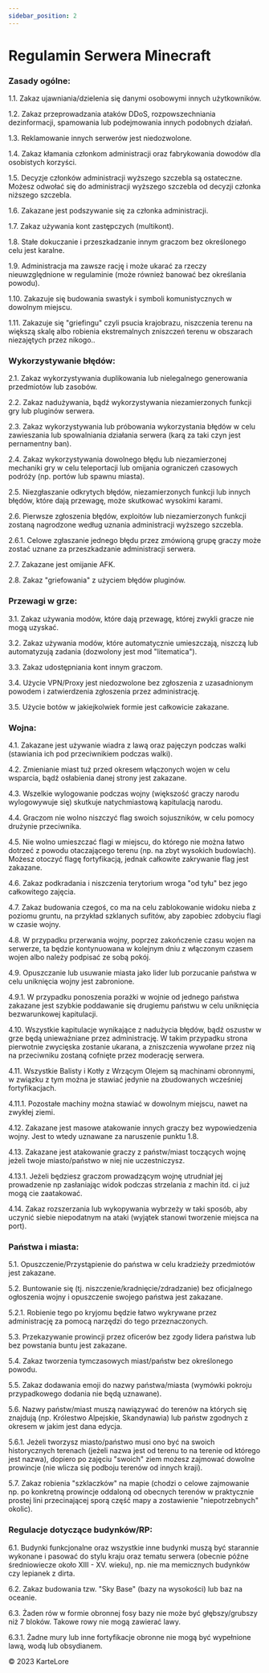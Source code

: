 ```yaml
---
sidebar_position: 2
---
```


# Regulamin Serwera Minecraft

### Zasady ogólne:
1.1. Zakaz ujawniania/dzielenia się danymi osobowymi innych użytkowników.

1.2. Zakaz przeprowadzania ataków DDoS, rozpowszechniania dezinformacji, spamowania lub podejmowania innych podobnych działań.

1.3. Reklamowanie innych serwerów jest niedozwolone.

1.4. Zakaz kłamania członkom administracji oraz fabrykowania dowodów dla osobistych korzyści.

1.5. Decyzje członków administracji wyższego szczebla są ostateczne. Możesz odwołać się do administracji wyższego szczebla od decyzji członka niższego szczebla.

1.6. Zakazane jest podszywanie się za członka administracji.

1.7. Zakaz używania kont zastępczych (multikont).

1.8. Stałe dokuczanie i przeszkadzanie innym graczom bez określonego celu jest karalne.

1.9. Administracja ma zawsze rację i może ukarać za rzeczy nieuwzględnione w regulaminie (może również banować bez określania powodu).

1.10. Zakazuje się budowania swastyk i symboli komunistycznych w dowolnym miejscu.

1.11. Zakazuje się "griefingu" czyli psucia krajobrazu, niszczenia terenu na większą skalę albo robienia ekstremalnych zniszczeń terenu w obszarach niezajętych przez nikogo..

### Wykorzystywanie błędów:
2.1. Zakaz wykorzystywania duplikowania lub nielegalnego generowania przedmiotów lub zasobów.

2.2. Zakaz nadużywania, bądź wykorzystywania niezamierzonych funkcji gry lub pluginów serwera.

2.3. Zakaz wykorzystywania lub próbowania wykorzystania błędów w celu zawieszania lub spowalniania działania serwera (karą za taki czyn jest pernamentny ban).

2.4. Zakaz wykorzystywania dowolnego błędu lub niezamierzonej mechaniki gry w celu teleportacji lub omijania ograniczeń czasowych podróży (np. portów lub spawnu miasta).

2.5. Niezgłaszanie odkrytych błędów, niezamierzonych funkcji lub innych błędów, które dają przewagę, może skutkować wysokimi karami.

2.6. Pierwsze zgłoszenia błędów, exploitów lub niezamierzonych funkcji zostaną nagrodzone według uznania administracji wyższego szczebla.

2.6.1. Celowe zgłaszanie jednego błędu przez zmówioną grupę graczy może zostać uznane za przeszkadzanie administracji serwera.

2.7. Zakazane jest omijanie AFK.

2.8. Zakaz "griefowania" z użyciem błędów pluginów.

### Przewagi w grze:
3.1. Zakaz używania modów, które dają przewagę, której zwykli gracze nie mogą uzyskać.

3.2. Zakaz używania modów, które automatycznie umieszczają, niszczą lub automatyzują zadania (dozwolony jest mod "litematica").

3.3. Zakaz udostępniania kont innym graczom.

3.4. Użycie VPN/Proxy jest niedozwolone bez zgłoszenia z uzasadnionym powodem i zatwierdzenia zgłoszenia przez administrację.

3.5. Użycie botów w jakiejkolwiek formie jest całkowicie zakazane.

### Wojna:
4.1. Zakazane jest używanie wiadra z lawą oraz pajęczyn podczas walki (stawiania ich pod przeciwnikiem podczas walki).

4.2. Zmienianie miast tuż przed okresem włączonych wojen w celu wsparcia, bądź osłabienia danej strony jest zakazane.

4.3. Wszelkie wylogowanie podczas wojny (większość graczy narodu wylogowywuje się) skutkuje natychmiastową kapitulacją narodu.

4.4. Graczom nie wolno niszczyć flag swoich sojuszników, w celu pomocy drużynie przeciwnika.

4.5. Nie wolno umieszczać flagi w miejscu, do którego nie można łatwo dotrzeć z powodu otaczającego terenu (np. na zbyt wysokich budowlach). Możesz otoczyć flagę fortyfikacją, jednak całkowite zakrywanie flag jest zakazane.

4.6. Zakaz podkradania i niszczenia terytorium wroga "od tyłu" bez jego całkowitego zajęcia.

4.7. Zakaz budowania czegoś, co ma na celu zablokowanie widoku nieba z poziomu gruntu, na przykład szklanych sufitów, aby zapobiec zdobyciu flagi w czasie wojny.

4.8. W przypadku przerwania wojny, poprzez zakończenie czasu wojen na serwerze, ta będzie kontynuowana w kolejnym dniu z włączonym czasem wojen albo należy podpisać ze sobą pokój.

4.9. Opuszczanie lub usuwanie miasta jako lider lub porzucanie państwa w celu uniknięcia wojny jest zabronione.

4.9.1. W przypadku ponoszenia porażki w wojnie od jednego państwa zakazane jest szybkie poddawanie się drugiemu państwu w celu uniknięcia bezwarunkowej kapitulacji.

4.10. Wszystkie kapitulacje wynikające z nadużycia błędów, bądź oszustw w grze będą unieważniane przez administrację. W takim przypadku strona pierwotnie zwycięska zostanie ukarana, a zniszczenia wywołane przez nią na przeciwniku zostaną cofnięte przez moderację serwera.

4.11. Wszystkie Balisty i Kotły z Wrzącym Olejem są machinami obronnymi, w związku z tym można je stawiać jedynie na zbudowanych wcześniej fortyfikacjach.

4.11.1. Pozostałe machiny można stawiać w dowolnym miejscu, nawet na zwykłej ziemi.

4.12. Zakazane jest masowe atakowanie innych graczy bez wypowiedzenia wojny. Jest to wtedy uznawane za naruszenie punktu 1.8.

4.13. Zakazane jest atakowanie graczy z państw/miast toczących wojnę jeżeli twoje miasto/państwo w niej nie uczestniczysz.

4.13.1. Jeżeli będziesz graczom prowadzącym wojnę utrudniał jej prowadzenie np zasłaniając widok podczas strzelania z machin itd. ci już mogą cie zaatakować.

4.14. Zakaz rozszerzania lub wykopywania wybrzeży w taki sposób, aby uczynić siebie niepodatnym na ataki (wyjątek stanowi tworzenie miejsca na port).

### Państwa i miasta:

5.1. Opuszczenie/Przystąpienie do państwa w celu kradzieży przedmiotów jest zakazane.

5.2. Buntowanie się (tj. niszczenie/kradnięcie/zdradzanie) bez oficjalnego ogłoszenia wojny i opuszczenie swojego państwa jest zakazane.

5.2.1. Robienie tego po kryjomu będzie łatwo wykrywane przez administrację za pomocą narzędzi do tego przeznaczonych.

5.3. Przekazywanie prowincji przez oficerów bez zgody lidera państwa lub bez powstania buntu jest zakazane.

5.4. Zakaz tworzenia tymczasowych miast/państw bez określonego powodu.

5.5. Zakaz dodawania emoji do nazwy państwa/miasta (wymówki pokroju przypadkowego dodania nie będą uznawane).

5.6. Nazwy państw/miast muszą nawiązywać do terenów na których się znajdują (np. Królestwo Alpejskie, Skandynawia) lub państw zgodnych z okresem w jakim jest dana edycja.

5.6.1. Jeżeli tworzysz miasto/państwo musi ono być na swoich historycznych terenach (jeżeli nazwa jest od terenu to na terenie od którego jest nazwa), dopiero po zajęciu "swoich" ziem możesz zajmować dowolne prowincje (nie wlicza się podboju terenów od innych kraji).

5.7. Zakaz robienia "szklaczków" na mapie (chodzi o celowe zajmowanie np. po konkretną prowincje oddaloną od obecnych terenów w praktycznie prostej lini przecinającej sporą część mapy a zostawienie "niepotrzebnych" okolic).


### Regulacje dotyczące budynków/RP:

6.1. Budynki funkcjonalne oraz wszystkie inne budynki muszą być starannie wykonane i pasować do stylu kraju oraz tematu serwera (obecnie późne średniowiecze około XIII - XV. wieku), np. nie ma memicznych budynków czy lepianek z dirta.

6.2. Zakaz budowania tzw. "Sky Base" (bazy na wysokości) lub baz na oceanie.

6.3. Żaden rów w formie obronnej fosy bazy nie może być głębszy/grubszy niż 7 bloków. Takowe rowy nie mogą zawierać lawy.

6.3.1. Żadne mury lub inne fortyfikacje obronne nie mogą być wypełnione lawą, wodą lub obsydianem.

©️ 2023 KarteLore

